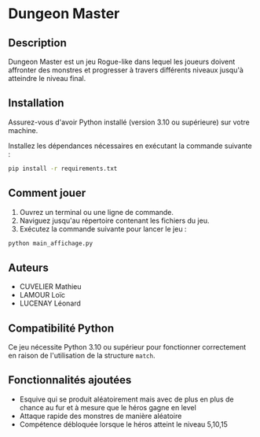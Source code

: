 # Dungeon Master

## Description
Dungeon Master est un jeu Rogue-like dans lequel les joueurs doivent affronter des monstres et progresser à travers différents niveaux jusqu'à atteindre le niveau final.

## Installation
Assurez-vous d'avoir Python installé (version 3.10 ou supérieure) sur votre machine.

Installez les dépendances nécessaires en exécutant la commande suivante :
```bash
pip install -r requirements.txt
```

## Comment jouer
1. Ouvrez un terminal ou une ligne de commande.
2. Naviguez jusqu'au répertoire contenant les fichiers du jeu.
3. Exécutez la commande suivante pour lancer le jeu :
```bash
python main_affichage.py
```

## Auteurs

- CUVELIER Mathieu
- LAMOUR Loïc
- LUCENAY Léonard

## Compatibilité Python
Ce jeu nécessite Python 3.10 ou supérieur pour fonctionner correctement en raison de l'utilisation de la structure `match`.

## Fonctionnalités ajoutées
- Esquive qui se produit aléatoirement mais avec de plus en plus de chance au fur et à mesure que le héros gagne en level 
- Attaque rapide des monstres de manière aléatoire 
- Compétence débloquée lorsque le héros atteint le niveau 5,10,15

